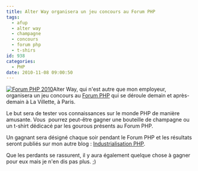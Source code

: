 ```yaml
---
title: Alter Way organisera un jeu concours au Forum PHP
tags:
  - afup
  - alter way
  - champagne
  - concours
  - forum php
  - t-shirs
id: 938
categories:
  - PHP
date: 2010-11-08 09:00:50
---
```


[](http://www.alterway.fr/)[![](http://www.jmfontaine.net/wp-content/uploads/2010/11/Logo_forum_PHP_2010.png "Forum PHP 2010")](http://www.jmfontaine.net/wp-content/uploads/2010/11/Logo_forum_PHP_2010.png)Alter Way, qui n'est autre que mon employeur, organisera un jeu concours au [Forum PHP](http://afup.org/pages/forumphp2010/) qui se déroule demain et après-demain à La Villette, à Paris.

Le but sera de tester vos connaissances sur le monde PHP de manière amusante. Vous  pourrez peut-être gagner une bouteille de champagne ou un t-shirt dédicacé par les gourous présents au Forum PHP.

Un gagnant sera désigné chaque soir pendant le Forum PHP et les résultats seront publiés sur mon autre blog : [Industrialisation PHP](http://www.industrialisation-php.com/).

Que les perdants se rassurent, il y aura également quelque chose à gagner pour eux mais je n'en dis pas plus. ;)